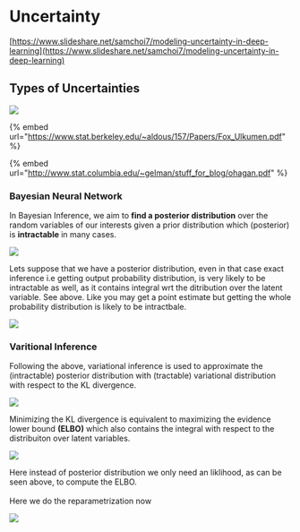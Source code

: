 # Uncertainty

[https://www.slideshare.net/samchoi7/modeling-uncertainty-in-deep-learning](https://www.slideshare.net/samchoi7/modeling-uncertainty-in-deep-learning)

## Types of Uncertainties

![](<../.gitbook/assets/image (141).png>)

{% embed url="https://www.stat.berkeley.edu/~aldous/157/Papers/Fox_Ulkumen.pdf" %}

{% embed url="http://www.stat.columbia.edu/~gelman/stuff_for_blog/ohagan.pdf" %}

### Bayesian Neural Network

In Bayesian Inference, we aim to **find a posterior distribution** over the random variables of our interests given a prior distribution which (posterior) is **intractable** in many cases.

![](<../.gitbook/assets/image (53).png>)

Lets suppose that we have a posterior distribution, even in that case exact inference i.e getting output probability distribution, is very likely to be intractable as well, as it contains integral wrt the ditribution over the latent variable. See above. Like you may get a point estimate but getting the whole probability distribution is likely to be intractbale.&#x20;

![](<../.gitbook/assets/image (41).png>)

### Varitional Inference

Following the above, variational inference is used to approximate the (intractable) posterior distribution with (tractable) variational distribution with respect to the KL divergence.&#x20;

![](<../.gitbook/assets/image (89).png>)

Minimizing the KL divergence is equivalent to maximizing the evidence lower bound **(ELBO)** which also contains the integral with respect to the distribuiton over latent variables.

![](<../.gitbook/assets/image (49).png>)

Here instead of posterior distribution we only need an liklihood, as can be seen above, to compute the ELBO. \
\
Here we do the reparametrization now

![](<../.gitbook/assets/image (73).png>)

